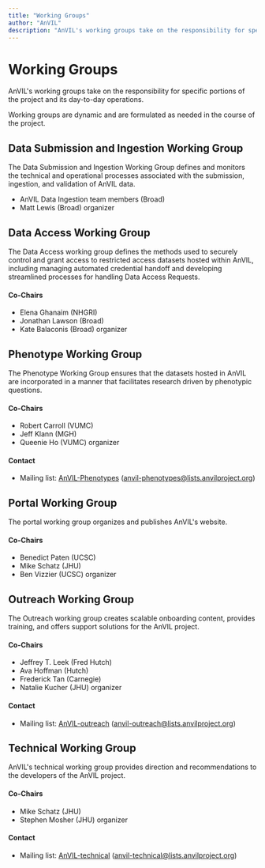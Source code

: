```yaml
---
title: "Working Groups"
author: "AnVIL"
description: "AnVIL's working groups take on the responsibility for specific portions of the project and its day-to-day operations."
---
```


# Working Groups

<hero>AnVIL's working groups take on the responsibility for specific portions of the project and its day-to-day operations.</hero>

Working groups are dynamic and are formulated as needed in the course of the project.

## Data Submission and Ingestion Working Group

The Data Submission and Ingestion Working Group defines and monitors the technical and operational processes associated with the submission, ingestion, and validation of AnVIL data.

- AnVIL Data Ingestion team members (Broad)
- Matt Lewis (Broad) organizer

## Data Access Working Group

The Data Access working group defines the methods used to securely control and grant access to restricted access datasets hosted within AnVIL, including managing automated credential handoff and developing streamlined processes for handling Data Access Requests.

#### Co-Chairs

- Elena Ghanaim (NHGRI)
- Jonathan Lawson (Broad)
- Kate Balaconis (Broad) organizer

## Phenotype Working Group

The Phenotype Working Group ensures that the datasets hosted in AnVIL are incorporated in a manner that facilitates research driven by phenotypic questions.

#### Co-Chairs

- Robert Carroll (VUMC)
- Jeff Klann (MGH)
- Queenie Ho (VUMC) organizer

#### Contact

- Mailing list: [AnVIL-Phenotypes](https://lists.anvilproject.org/lists/anvil-phenotypes.lists.anvilproject.org/) ([anvil-phenotypes@lists.anvilproject.org](mailto:anvil-phenotypes@lists.anvilproject.org))

## Portal Working Group

The portal working group organizes and publishes AnVIL's website.

#### Co-Chairs

- Benedict Paten (UCSC)
- Mike Schatz (JHU)
- Ben Vizzier (UCSC) organizer

## Outreach Working Group

The Outreach working group creates scalable onboarding content, provides training, and offers support solutions for the AnVIL project.

#### Co-Chairs

- Jeffrey T. Leek (Fred Hutch)
- Ava Hoffman (Hutch)
- Frederick Tan (Carnegie)
- Natalie Kucher (JHU) organizer

#### Contact

- Mailing list: [AnVIL-outreach](https://lists.anvilproject.org/lists/anvil-outreach.lists.anvilproject.org/) ([anvil-outreach@lists.anvilproject.org](mailto:anvil-outreach@lists.anvilproject.org))

## Technical Working Group

AnVIL's technical working group provides direction and recommendations to the developers of the AnVIL project.

#### Co-Chairs

- Mike Schatz (JHU)
- Stephen Mosher (JHU) organizer

#### Contact

- Mailing list: [AnVIL-technical](https://lists.anvilproject.org/lists/anvil-technical.lists.anvilproject.org/) ([anvil-technical@lists.anvilproject.org](<mailto:anvil-technical@lists.anvilproject.org>))
